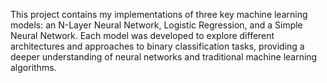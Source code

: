 This project contains my implementations of three key machine learning models: an N-Layer Neural Network, Logistic Regression, and a Simple Neural Network. Each model was developed to explore different architectures and approaches to binary classification tasks, providing a deeper understanding of neural networks and traditional machine learning algorithms.
